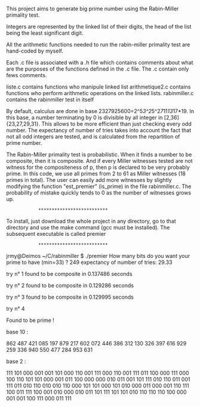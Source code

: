 This project aims to generate big prime number using the Rabin-Miller primality test.

Integers are represented by the linked list of their digits, the head of the list being the least significant digit.

All the arithmetic functions needed to run the rabin-miller primality test are hand-coded by myself.

Each .c file is associated with a .h file which contains comments about what are the purposes of the functions defined in the .c file. The .c contain only fews comments.

liste.c contains functions who manipule linked list
arithmetique2.c contains functions who perform arithmetic operations on the linked lists.
rabinmiller.c contains the rabinmiller test in itself

By default, calculus are done in base 2327925600=2^5*3^2*5^2*7*11*13*17*19. In this base, a number terminating by 0 is divisible by all integer in [2,36]\{23,27,29,31}. This
allows to be more efficient than just checking every odd number. The expectancy of number of tries takes into account the fact that not all odd integers are tested, and is calculated from
the repartition of prime number.

The Rabin-Miller primality test is probabilistic. When it finds a number to be composite, then it is composite. And if every Miller witnesses tested are not witness for the compositeness of p,
then p is declared to be very probably prime. In this code, we use all primes from 2 to 61 as Miller witnesses (18 primes in total). The user can easily add more witnesses by slightly modifying
the function "est_premier" (is_prime) in the file rabinmiller.c. The probability of mistake quickly tends to 0 as the number of witnesses grows up.

                **************************

To install, just download the whole project in any directory, go to that directory and use the make command (gcc must be installed).
The subsequent executable is called premier

                **************************

jrmy@Deimos ~/C/rabinmiller $ ./premier
How many bits do you want your prime to have (min=33) ?
249
expectancy of number of tries: 29.33

try n° 1
found to be composite in 0.137486 seconds

try n° 2
found to be composite in 0.129286 seconds

try n° 3
found to be composite in 0.129995 seconds

try n° 4

Found to be prime !

base 10 :

862 487 421 085 197 879 217 602 072 446 386 312 130 326 397 616 929 259 336 940 550 477 284 953 631 


base 2 :

111 101 000 001 001 101 000 110 001 111 000 110 001 111 011 100 000 111 000 100 110 101 101 000 001 011 100 000 000 010 011 001 101 111 010 110 011 001 111 011 010 110 010 010 110 000 101 101 000 101 010 000 011 000 001 110 111 100 011 111 100 001 010 000 010 011 101 111 101 101 010 110 110 110 100 000 001 001 100 111 000 011 111 
